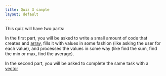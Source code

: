 ```yaml
---
title: Quiz 3 sample
layout: default
---
```


This quiz will have two parts:

In the first part, you will be asked to write a small amount of code
that creates and [array](/lecture/arrays.html), fills it with values
in some fashion (like asking the user for each value), and processes
the values in some way (like find the sum, find the min or max, find
the average).

In the second part, you will be asked to complete the same task with a
[vector](/lecture/vectors.html)
